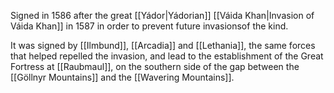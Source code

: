 Signed in 1586 after the great [[Yádor|Yádorian]] [[Váida Khan|Invasion of Váida Khan]] in 1587 in order to prevent future invasionsof the kind. 

It was signed by [[Ilmbund]], [[Arcadia]] and [[Lethania]], the same forces that helped repelled the invasion, and lead to the establishment of the Great Fortress at [[Raubmaul]], on the southern side of the gap between the [[Göllnyr Mountains]] and the [[Wavering Mountains]].